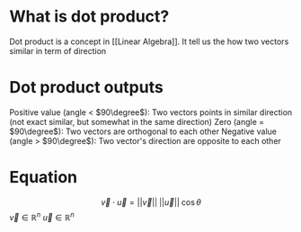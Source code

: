 # What is dot product?
Dot product is a concept in [[Linear Algebra]]. It tell us the how two vectors similar in term of direction

# Dot product outputs
Positive value (angle < $90\degree$): Two vectors points in similar direction (not exact similar, but somewhat in the same direction)
Zero (angle = $90\degree$): Two vectors are orthogonal to each other
Negative value (angle > $90\degree$): Two vector's direction are opposite to each other

# Equation
$$
\vec{v} \cdot \vec{u} = ||\vec{v}|| \; ||\vec{u}|| \; \cos \theta
$$
$\vec{v} \in \mathbb{R}^n$
$\vec{u} \in \mathbb{R}^n$